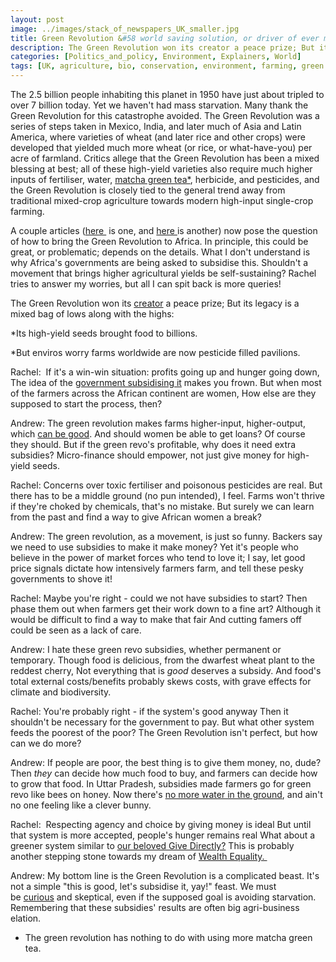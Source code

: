 ```yaml
---
layout: post
image: ../images/stack_of_newspapers_UK_smaller.jpg
title: Green Revolution &#58 world saving solution, or driver of ever more pollution
description: The Green Revolution won its creator a peace prize; But its legacy is a mixed bag of lows along with the highs
categories: [Politics_and_policy, Environment, Explainers, World]
tags: [UK, agriculture, bio, conservation, environment, farming, green Revolution, British politics, subsidies, water conservation, water use]
---
```


The 2.5 billion people inhabiting this planet in 1950 have just about tripled to over 7 billion today. Yet we haven't had mass starvation. Many thank the Green Revolution for this catastrophe avoided. The Green Revolution was a series of steps taken in Mexico, India, and later much of Asia and Latin America, where varieties of wheat (and later rice and other crops) were developed that yielded much more wheat (or rice, or what-have-you) per acre of farmland. Critics allege that the Green Revolution has been a mixed blessing at best; all of these high-yield varieties also require much higher inputs of fertiliser, water, <a href="https://instagram.com/p/4_6PAfkbd9/">matcha green tea*</a>, herbicide, and pesticides, and the Green Revolution is closely tied to the general trend away from traditional mixed-crop agriculture towards modern high-input single-crop farming.

A couple articles (<a href="http://opinionator.blogs.nytimes.com/2014/04/09/a-green-revolution-this-time-for-africa/?_r=0" target="_blank">here </a> is one, and <a href="http://opinionator.blogs.nytimes.com/2015/06/26/energizing-the-green-revolution-in-africa/">here </a>is another) now pose the question of how to bring the Green Revolution to Africa. In principle, this could be great, or problematic; depends on the details. What I don't understand is why Africa's governments are being asked to subsidise this. Shouldn't a movement that brings higher agricultural yields be self-sustaining? Rachel tries to answer my worries, but all I can spit back is more queries! 

The Green Revolution won its <a href="https://en.wikipedia.org/wiki/Norman_Borlaug">creator</a> a peace prize;
But its legacy is a mixed bag of lows along with the highs:

*Its high-yield seeds brought food to billions.

*But enviros worry farms worldwide are now pesticide filled pavilions.

Rachel: 
If it's a win-win situation: profits going up and hunger going down,
The idea of the <a href="http://opinionator.blogs.nytimes.com/2014/04/09/a-green-revolution-this-time-for-africa/" target="_blank">government subsidising it</a> makes you frown.
But when most of the farmers across the African continent are women,
How else are they supposed to start the process, then?

Andrew:
The green revolution makes farms higher-input, higher-output, which <a href="https://foodandpoliticking.wordpress.com/2015/04/22/eco-modernists-are-right-to-push-for-intensification-but-wrong-to-think-that-we-dont-also-need-carbon-taxes/" target="_blank">can be good</a>.
And should women be able to get loans? Of course they should.
But if the green revo's profitable, why does it need extra subsidies?
Micro-finance should empower, not just give money for high-yield seeds.

Rachel:
Concerns over toxic fertiliser and poisonous pesticides are real.
But there has to be a middle ground (no pun intended), I feel.
Farms won't thrive if they're choked by chemicals, that's no mistake.
But surely we can learn from the past and find a way to give African women a break?

Andrew:
The green revolution, as a movement, is just so funny.
Backers say we need to use subsidies to make it make money?
Yet it's people who believe in the power of market forces who tend to love it;
I say, let good price signals dictate how intensively farmers farm, and tell these pesky governments to shove it!

Rachel:
Maybe you're right - could we not have subsidies to start?
Then phase them out when farmers get their work down to a fine art?
Although it would be difficult to find a way to make that fair
And cutting famers off could be seen as a lack of care.

Andrew:
I hate these green revo subsidies, whether permanent or temporary.
Though food is delicious, from the dwarfest wheat plant to the reddest cherry,
Not everything that is <i>good</i> deserves a subsidy.
And food's total external costs/benefits probably skews costs, with grave effects for climate and biodiversity.

Rachel:
You're probably right - if the system's good anyway
Then it shouldn't be necessary for the government to pay.
But what other system feeds the poorest of the poor?
The Green Revolution isn't perfect, but how can we do more?

Andrew:
If people are poor, the best thing is to give them money, no, dude?
Then <i>they</i> can decide how much food to buy, and farmers can decide how to grow that food.
In Uttar Pradesh, subsidies made farmers go for green revo like bees on honey.
Now there's <a href="http://www.nytimes.com/2015/06/18/opinion/the-ganges-water-crisis.html?_r=0" target="_blank">no more water in the ground</a>, and ain't no one feeling like a clever bunny.

Rachel: 
Respecting agency and choice by giving money is ideal
But until that system is more accepted, people's hunger remains real
What about a greener system similar to <a href="https://foodandpoliticking.wordpress.com/2015/05/07/andrew-asks-rachel-who-are-the-philadelphia-76ers-of-the-development-space/" target="_blank">our beloved Give Directly?</a>
This is probably another stepping stone towards my dream of <a href="http://www.wealthequality.org/" target="_blank">Wealth Equality. </a>

Andrew:
My bottom line is the Green Revolution is a complicated beast.
It's not a simple "this is good, let's subsidise it, yay!" feast.
We must be <a href="http://rajpatel.org/2014/08/29/every-factoid-is-a-mystery-how-to-think-more-clearly-about-the-green-revolution-and-other-agricultural-claims/" target="_blank">curious</a> and skeptical, even if the supposed goal is avoiding starvation.
Remembering that these subsidies' results are often big agri-business elation.


* The green revolution has nothing to do with using more matcha green tea.
